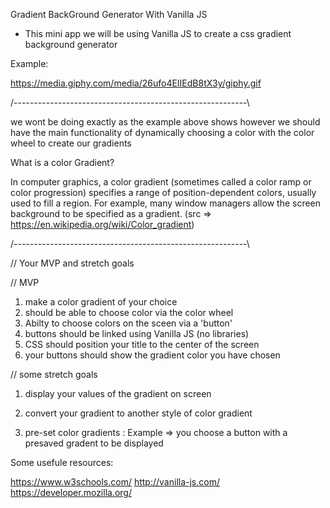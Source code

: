Gradient BackGround Generator With Vanilla JS

- This mini app we will be using Vanilla JS to create a css gradient background generator

Example:

https://media.giphy.com/media/26ufo4EIIEdB8tX3y/giphy.gif

/----------------------------------------------------------\

we wont be doing exactly as the example above shows however we should have the main
functionality of dynamically choosing a color with the color wheel to create our gradients

What is a color Gradient?

In computer graphics, a color gradient (sometimes called a color ramp or color progression) specifies a range of position-dependent colors, usually used to fill a region. For example, many window managers allow the screen background to be specified as a gradient. (src => https://en.wikipedia.org/wiki/Color_gradient)

/----------------------------------------------------------\

// Your MVP and stretch goals

// MVP

1. make a color gradient of your choice
2. should be able to choose color via the color wheel
3. Abilty to choose colors on the sceen via a 'button'
4. buttons should be linked using Vanilla JS (no libraries)
5. CSS should position your title to the center of the screen
6. your buttons should show the gradient color you have chosen

// some stretch goals

1. display your values of the gradient on screen

2. convert your gradient to another style of color gradient

3. pre-set color gradients : Example => you choose a button with a presaved gradent to be displayed

Some usefule resources:

https://www.w3schools.com/
http://vanilla-js.com/
https://developer.mozilla.org/
